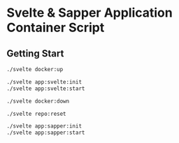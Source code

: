 # Svelte & Sapper Application Container Script

## Getting Start

```bash
./svelte docker:up

./svelte app:svelte:init
./svelte app:svelte:start
```

```bash
./svelte docker:down
```

```bash
./svelte repo:reset
```

```bash
./svelte app:sapper:init
./svelte app:sapper:start
```
